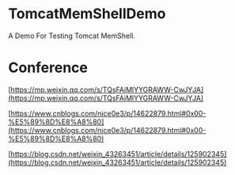 # TomcatMemShellDemo
A Demo For Testing Tomcat MemShell.

# Conference

[https://mp.weixin.qq.com/s/TQsFAjMlYYGRAWW-CwJYJA](https://mp.weixin.qq.com/s/TQsFAjMlYYGRAWW-CwJYJA)

[https://www.cnblogs.com/nice0e3/p/14622879.html#0x00-%E5%89%8D%E8%A8%80](https://www.cnblogs.com/nice0e3/p/14622879.html#0x00-%E5%89%8D%E8%A8%80)

[https://blog.csdn.net/weixin_43263451/article/details/125902345](https://blog.csdn.net/weixin_43263451/article/details/125902345)
